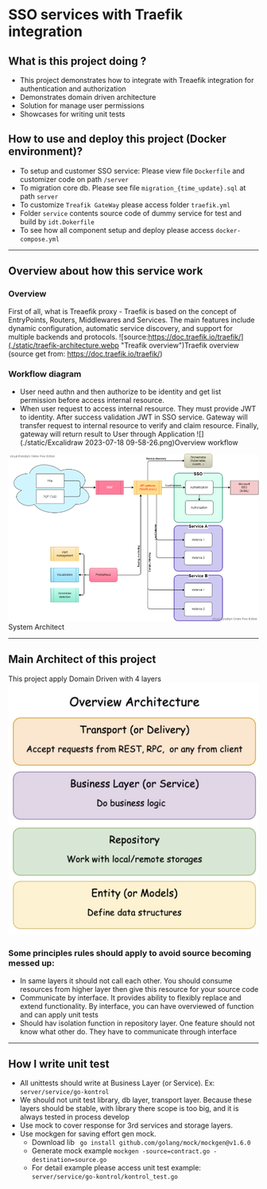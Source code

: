 # SSO services with Traefik integration

## What is this project doing ?
* This project demonstrates how to integrate with Treaefik integration for authentication and authorization
* Demonstrates domain driven architecture
* Solution for manage user permissions
* Showcases for writing unit tests
## How to use and deploy this project (Docker environment)?
* To setup and customer SSO service: Please view file `Dockerfile` and customizer code on path `/server`
* To migration core db. Please see file `migration_{time_update}.sql` at path `server`
* To customize `Treafik GateWay` please access folder `traefik.yml`
* Folder `service` contents source code of dummy service for test and build by `idt.Dokerfile`
* To see how all component setup and deploy please access `docker-compose.yml`

********************************
## Overview about how this service work

### Overview
First of all, what is Treaefik proxy - Traefik is based on the concept of EntryPoints, Routers, Middlewares and Services. The main features include dynamic configuration, automatic service discovery, and support for multiple backends and protocols.
![source:https://doc.traefik.io/traefik/](./static/traefik-architecture.webp "Treafik overview")Traefik overview (source get from: https://doc.traefik.io/traefik/)
### Workflow diagram
* User need authn and then authorize to be identity and get list permission before access internal resource.
* When user request to access internal resource. They must provide JWT to identity. After success validation JWT in SSO service. Gateway will transfer request to internal resource to verify and claim resource. Finally, gateway will return result to User through Application
![](./static/Excalidraw 2023-07-18 09-58-26.png)Overview workflow

![](./static/overview.png)System Architect

*********************************
## Main Architect of this project
This project apply Domain Driven with 4 layers
![](./static/DDD_layers.png)
### Some principles rules should apply to avoid source becoming messed up:
* In same layers it should not call each other. You should consume resources from higher layer then give this resource for your source code
* Communicate by interface. It provides ability to flexibly replace and extend functionality. By interface, you can have overviewed of function and can apply unit tests
* Should hav isolation function in repository layer. One feature should not know what other do. They have to communicate through interface

*********************************
## How I write unit test
* All unittests should write at Business Layer (or Service). Ex: `server/service/go-kontrol`
* We should not unit test library, db layer, transport layer. Because these layers should be stable, with library there scope is too big, and it is always tested in process develop
* Use mock to cover response for 3rd services and storage layers.
* Use mockgen for saving effort gen mock. 
  * Download lib ` go install github.com/golang/mock/mockgen@v1.6.0`
  * Generate mock example `mockgen -source=contract.go -destination=source.go`
  * For detail example please access unit test example: `server/service/go-kontrol/kontrol_test.go`
